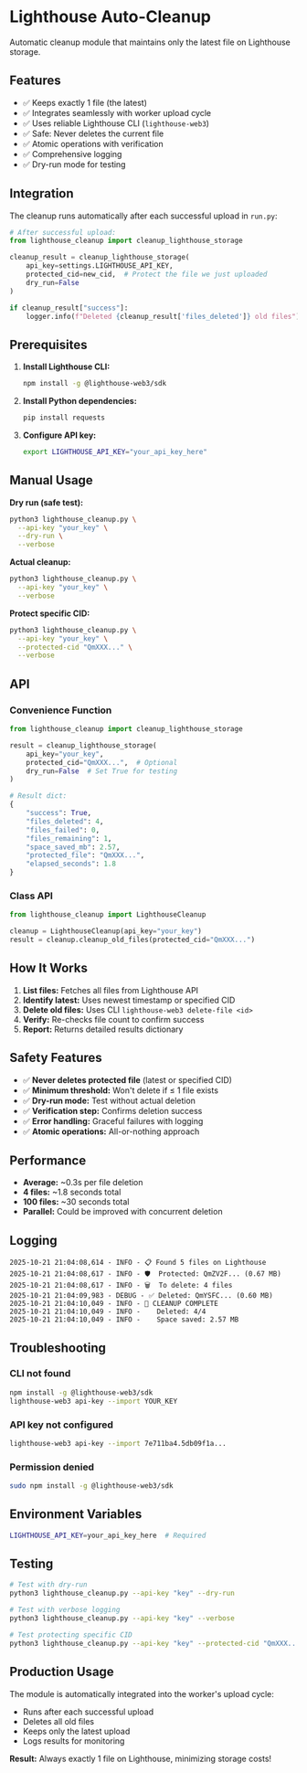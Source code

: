 # Lighthouse Auto-Cleanup

Automatic cleanup module that maintains only the latest file on Lighthouse storage.

## Features

- ✅ Keeps exactly 1 file (the latest)
- ✅ Integrates seamlessly with worker upload cycle
- ✅ Uses reliable Lighthouse CLI (`lighthouse-web3`)
- ✅ Safe: Never deletes the current file
- ✅ Atomic operations with verification
- ✅ Comprehensive logging
- ✅ Dry-run mode for testing

## Integration

The cleanup runs automatically after each successful upload in `run.py`:

```python
# After successful upload:
from lighthouse_cleanup import cleanup_lighthouse_storage

cleanup_result = cleanup_lighthouse_storage(
    api_key=settings.LIGHTHOUSE_API_KEY,
    protected_cid=new_cid,  # Protect the file we just uploaded
    dry_run=False
)

if cleanup_result["success"]:
    logger.info(f"Deleted {cleanup_result['files_deleted']} old files")
```

## Prerequisites

1. **Install Lighthouse CLI:**
   ```bash
   npm install -g @lighthouse-web3/sdk
   ```

2. **Install Python dependencies:**
   ```bash
   pip install requests
   ```

3. **Configure API key:**
   ```bash
   export LIGHTHOUSE_API_KEY="your_api_key_here"
   ```

## Manual Usage

**Dry run (safe test):**
```bash
python3 lighthouse_cleanup.py \
  --api-key "your_key" \
  --dry-run \
  --verbose
```

**Actual cleanup:**
```bash
python3 lighthouse_cleanup.py \
  --api-key "your_key" \
  --verbose
```

**Protect specific CID:**
```bash
python3 lighthouse_cleanup.py \
  --api-key "your_key" \
  --protected-cid "QmXXX..." \
  --verbose
```

## API

### Convenience Function

```python
from lighthouse_cleanup import cleanup_lighthouse_storage

result = cleanup_lighthouse_storage(
    api_key="your_key",
    protected_cid="QmXXX...",  # Optional
    dry_run=False  # Set True for testing
)

# Result dict:
{
    "success": True,
    "files_deleted": 4,
    "files_failed": 0,
    "files_remaining": 1,
    "space_saved_mb": 2.57,
    "protected_file": "QmXXX...",
    "elapsed_seconds": 1.8
}
```

### Class API

```python
from lighthouse_cleanup import LighthouseCleanup

cleanup = LighthouseCleanup(api_key="your_key")
result = cleanup.cleanup_old_files(protected_cid="QmXXX...")
```

## How It Works

1. **List files:** Fetches all files from Lighthouse API
2. **Identify latest:** Uses newest timestamp or specified CID
3. **Delete old files:** Uses CLI `lighthouse-web3 delete-file <id>`
4. **Verify:** Re-checks file count to confirm success
5. **Report:** Returns detailed results dictionary

## Safety Features

- ✅ **Never deletes protected file** (latest or specified CID)
- ✅ **Minimum threshold:** Won't delete if ≤ 1 file exists
- ✅ **Dry-run mode:** Test without actual deletion
- ✅ **Verification step:** Confirms deletion success
- ✅ **Error handling:** Graceful failures with logging
- ✅ **Atomic operations:** All-or-nothing approach

## Performance

- **Average:** ~0.3s per file deletion
- **4 files:** ~1.8 seconds total
- **100 files:** ~30 seconds total
- **Parallel:** Could be improved with concurrent deletion

## Logging

```
2025-10-21 21:04:08,614 - INFO - 📋 Found 5 files on Lighthouse
2025-10-21 21:04:08,617 - INFO - 🛡️  Protected: QmZV2F... (0.67 MB)
2025-10-21 21:04:08,617 - INFO - 🗑️  To delete: 4 files
2025-10-21 21:04:09,983 - DEBUG - ✅ Deleted: QmYSFC... (0.60 MB)
2025-10-21 21:04:10,049 - INFO - 🎉 CLEANUP COMPLETE
2025-10-21 21:04:10,049 - INFO -    Deleted: 4/4
2025-10-21 21:04:10,049 - INFO -    Space saved: 2.57 MB
```

## Troubleshooting

### CLI not found
```bash
npm install -g @lighthouse-web3/sdk
lighthouse-web3 api-key --import YOUR_KEY
```

### API key not configured
```bash
lighthouse-web3 api-key --import 7e711ba4.5db09f1a...
```

### Permission denied
```bash
sudo npm install -g @lighthouse-web3/sdk
```

## Environment Variables

```bash
LIGHTHOUSE_API_KEY=your_api_key_here  # Required
```

## Testing

```bash
# Test with dry-run
python3 lighthouse_cleanup.py --api-key "key" --dry-run

# Test with verbose logging
python3 lighthouse_cleanup.py --api-key "key" --verbose

# Test protecting specific CID
python3 lighthouse_cleanup.py --api-key "key" --protected-cid "QmXXX..."
```

## Production Usage

The module is automatically integrated into the worker's upload cycle:
- Runs after each successful upload
- Deletes all old files
- Keeps only the latest upload
- Logs results for monitoring

**Result:** Always exactly 1 file on Lighthouse, minimizing storage costs!
